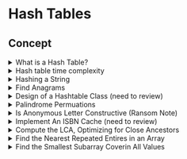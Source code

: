 # Hash Tables

## Concept


<details>
<summary> What is a Hash Table? </summary>
- A data structure used to store keys (optionally corresponding values)

</details>


<details>
<summary> Hash table time complexity </summary>
- Well spread objects: O(1)
- Else on average: lookup, insertion, and deletion: O(1 + n/m)
	- n/m is the load where n is the number of objects and m is the length of array
- Rehashing: O(n + m)
</details>


<details>
<summary> Hashing a String </summary>

```cpp
int StringHash(const string& s, int modulus) {
	const int kMult = 997;
	return accumulate(begin(s), end(s), 0, [kMult, modulus](int val, char c) {
		return (val * kMult + c) % modulus;
	});
}
```
</details>


<details>
<summary> Find Anagrams </summary>

```cpp
vector<vector<string>> FindAnagrams(const vector<string>& dictionary) {
	unordered_map<string, vector<string>> sorted_string_to_anagrams;

	for (const string& s: dictionary) {
		string sorted_str(s);
		sort(begin(sorted_str), end(sorted_str));
		sorted_string_to_anagrams[sorted_str].emplace_back(s);
	}

	vector<vector<string>> anagram_groups;
	for (const auto& [key, group] : sorted_string_to_anagrams) {
		if (size(group) >= 2) {
			anagram_groups.emplace_back(group);
		}
	}

	return anagram_groups;
}
```

---
- Time complexity: 
	- O(nmlogm) sorting -> O(nm) for insertion, O(logm) for sorting each

---
</details>


<details>
<summary> Design of a Hashtable Class (need to review) </summary>

---
- assume each contact is a string
- it's possible that the list contains duplicates
- multiplicity is not important (three repetition is same as single instance)
---

```cpp
struct ContactList {
	bool operator==(const ContactList& that) const {
		return unordered_set<string>(begin(names), end(names)) ==
			   unordered_set<string>(begin(that.names), end(that.names));
	}

	vector<string> names;
}

struct HashContactList {
	size_t operator()(const ContactList& contacts) const {
		size_t hash_code = 0;
		for (const string& name : unordered_set<string>(begin(contacts.names), end(contacts.names))) {
			hash_code ^= hash<string>()(name);
		}
		return hash_code;
	}
};

vector<ContactList> MergeContactLists(const vector<ContactList>& contacts) {
	unordered_set<ContactList, HashContactList> unique_contacts(begin(contacts), end(contacts));
	return {begin(unique_contacts), end(unique_contacts)};
}
```

</details>


<details>
<summary> Palindrome Permuations </summary>

---
- Given a string of letters
- Test if the string can be permuted to form a palindrome

- Example: "edified" -> "deified"

---

```cpp
bool CanFormPalindrome(const string% s) {
	unordered_set<char> chars_with_odd_frequency;

	for (char c : s) {
		if (chars_with_odd_frequency.count(c)) {
			chars_with_odd_frequency.erase(c);
		} else {
			chars_with_odd_frequency.insert(c);
		}
	}

	return size(chars_with_odd_frequency) <= 1; // note that even array can only have 2, 4, 6 odd frequency
}
```

---
- Time complexity: O(n)
- Space complexity: O(c), where c is the number of distinct characters

---
</details>


<details>
<summary> Is Anonymous Letter Constructive (Ransom Note) </summary>

```cpp
bool IsLetterConstructibleFromMagazine(const string& letter_text, const string& magazine_text) {
	unordered_map<char, int> char_frequency_for_letter;

	for (char c : letter_text) {
		++char_frequency_for_letter[c];
	}

	for (char c : magazine_text) {
		if (auto it = char_frequency_for_letter.find(c);
			it != cend(char_frequency_for_letter)) {
			--it->second;

			if (it->second == 0) {
				char_frequency_for_letter.erase(it);
				if (empty(char_frequency_for_letter)) {
					break;
				}
			}
		}
	}

	return empty(char_frequency_for_letter);
}
```

---
- Time complexity: O(m + n)

---
</details>


<details>
<summary> Implement An ISBN Cache (need to review) </summary>

---

---

```cpp
class LruCache {
public:
	LruCache(size_t capacity) {}
	explicit LruCache(int capacity) : capacity_(capacity) {}

	int Lookup(int isbn) {
		if (auto it = isbn_price_table_.find(isbn);
			it == end(isbn_price_table_)) {
			return -1;
		} else {
			int price = it->second.second;

			MoveToFront(isbn, it);
			return price;
		}
	}

	void Insert(int isbn, int price) {
		if (auto it = isbn_price_table_.find(isbn);
			it != end(isbn_price_table_)) {
			MoveToFront(isbn, it);
		} else {
			if (size(isbn_price_table_) == capacity_) {
				isbn_price_table_.erase(lru_queue_.back());
				lru_queue_.pop_back();
			}

			lru_queue_.emplace_front(isbn);
			isbn_price_table_[isbn] = {begin(lru_queue_), price};
		}
	}

	bool Erase(int isbn) {
		if (auto it = isbn_price_table_.find(isbn);
			it == end(isbn_price_table_)) {
			return false;
		} else {
			lru_queue_.erase(it->second.first);
			isbn_price_table_.erase(it);
			return true;
		}
	}

private:
	typedef unordered_map<int, pair<list<int>::iterator, int>> Table;

	void MoveToFront(int isbn, const Table::iterator& it) {
		lru_queue_.erase(it->second.first);
		lru_queue_.emplace_front(isbn);
		it->second.first = begin(lru_queue_);
	}

	int capacity_;
	Table isbn_price_table_;
	list<int> lru_queue_;
};
```

---
- Time complexity: O(1)

---
</details>


<details>
<summary> Compute the LCA, Optimizing for Close Ancestors </summary>

```cpp
BinaryTreeNode<int>* LCA(const unique_ptr<BinaryTreeNode<int>>& node0,
						 const unique_ptr<BinaryTreeNode<int>>& node1) {
	BinaryTreeNode<int>*iter0 = node0.get(), *iter1 = node1.get();
	unordered_set<const BinaryTreeNode<int>*> node_on_path_to_root;

	while (iter0 || iter1) {
		if (iter0) {
			if (nodes_on_path_to_root.emplace(iter0).second == false) {
				return iter0;
			}
			iter0 = iter0->parent;
		}

		if (iter1) {
			if (nodes_on_path_to_root.emplace(iter1).second == false) {
				return iter1;
			}
			iter1 = iter1->parent;
		}
	}

	throw invalid_argument("node0 and node1 are not in the same tree");
}
```

---
- Time complexity: O(h)
- Space complexity: O(1)

- Note: nodes_on_path_to_root.emplace(iter0) returns a value(first), and a bool(second)
	- value is the existing key value or the emplaced value if key does not exist.
	- bool denotes if insertion took place

---
</details>


<details>
<summary> Find the Nearest Repeated Entires in an Array </summary>

---
- Given an array of strings
- Find the closest two pair of strings that are the same
---

```cpp
int FindNearestRepetition(const vector<string>& paragraph) {
	unordered_map<string, int> word_to_latest_index;
	int nearest_repeated_distance = numeric_limit<int>::max();

	for (int i = 0; i < size(paragraph); ++i) {
		if (auto latest_equal_word = word_to_latest_index.find(paragraph[i]);
			latest_equal_word != end(word_to_latest_index)) {
			nearest_repeated_distance = min(nearest_repeated_distance, i - latest_equal_word->second);
		}
		word_to_latest_index[paragraph[i]] = i;
	}

	return nearest_repeated_distance != numeric_limit<int>::max() ? nearest_repeated_distance : -1;
}
```

---
- Time complexity: O(n)
- Space complexity: O(d), where d is the number of distint strings in array

---
</details>


<details>
<summary> Find the Smallest Subarray Coverin All Values </summary>

---
- Given array of strings and a set of strings
- Return the indices of starting and ending index of a shortest subarray that contains all strings in the set

---

```cpp
struct Subarray {
	int start, end;
};

Subarray FindSmallestSubarrayCoveringSet (const vector<string>& paragraph,
										  const unordered_set<string> &keywords) {
	unordered_map<string, int> keywords_to_cover;

	for (const string &keyword : keywords) {
		++keywords_to_cover[keyword];
	}

	Subarray result = Subarray{-1, -1};
	int remaining_to_cover = size(keywords);
	for (int left = 0, right = 0; right < size(paragraph); ++right) {
		if (keywords.count(paragraph[right]) &&
			--keywords_to_cover[paragraph[right]] >= 0) {
			--remaining_to_cover;
		}
	}

	while (remaining_to_cover == 0) {
		if ((result.start == -1 && result.end == -1) ||
			right - left < result.end - result.start) {
			result = {left, right};
		}

		if (keywords.count(paragraph[left]) &&
			++keywords_to_cover[paragraph[left]] > 0) {
			++remaining_to_cover;
		}
		++left;
	}

	return result;
}
```

---
- Time complexity: O(n)
- Space complexity: O(n)

---
</details>